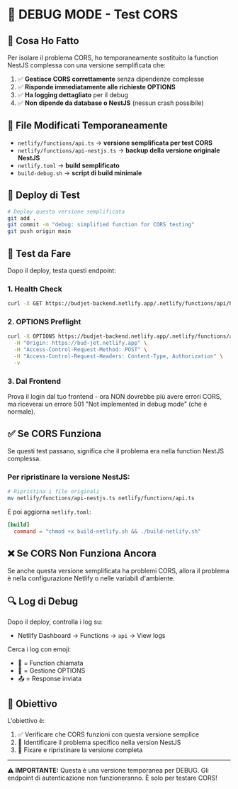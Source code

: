 # 🔧 DEBUG MODE - Test CORS

## 🎯 **Cosa Ho Fatto**

Per isolare il problema CORS, ho temporaneamente sostituito la function NestJS complessa con una versione semplificata che:

1. ✅ **Gestisce CORS correttamente** senza dipendenze complesse
2. ✅ **Risponde immediatamente alle richieste OPTIONS** 
3. ✅ **Ha logging dettagliato** per il debug
4. ✅ **Non dipende da database o NestJS** (nessun crash possibile)

## 📁 **File Modificati Temporaneamente**

- `netlify/functions/api.ts` → **versione semplificata per test CORS**
- `netlify/functions/api-nestjs.ts` → **backup della versione originale NestJS**
- `netlify.toml` → **build semplificato**
- `build-debug.sh` → **script di build minimale**

## 🚀 **Deploy di Test**

```bash
# Deploy questa versione semplificata
git add .
git commit -m "debug: simplified function for CORS testing"
git push origin main
```

## 🧪 **Test da Fare**

Dopo il deploy, testa questi endpoint:

### 1. Health Check
```bash
curl -X GET https://budjet-backend.netlify.app/.netlify/functions/api/health
```

### 2. OPTIONS Preflight
```bash
curl -X OPTIONS https://budjet-backend.netlify.app/.netlify/functions/api/auth/login \
  -H "Origin: https://bud-jet.netlify.app" \
  -H "Access-Control-Request-Method: POST" \
  -H "Access-Control-Request-Headers: Content-Type, Authorization" \
  -v
```

### 3. Dal Frontend
Prova il login dal tuo frontend - ora NON dovrebbe più avere errori CORS, ma riceverai un errore 501 "Not implemented in debug mode" (che è normale).

## ✅ **Se CORS Funziona**

Se questi test passano, significa che il problema era nella function NestJS complessa. 

### Per ripristinare la versione NestJS:

```bash
# Ripristina i file originali
mv netlify/functions/api-nestjs.ts netlify/functions/api.ts
```

E poi aggiorna `netlify.toml`:
```toml
[build]
  command = "chmod +x build-netlify.sh && ./build-netlify.sh"
```

## ❌ **Se CORS Non Funziona Ancora**

Se anche questa versione semplificata ha problemi CORS, allora il problema è nella configurazione Netlify o nelle variabili d'ambiente.

## 🔍 **Log di Debug**

Dopo il deploy, controlla i log su:
- Netlify Dashboard → Functions → `api` → View logs

Cerca i log con emoji:
- 🚀 = Function chiamata
- 🔄 = Gestione OPTIONS
- 📤 = Response inviata

## 🎯 **Obiettivo**

L'obiettivo è:
1. ✅ Verificare che CORS funzioni con questa versione semplice
2. 🔄 Identificare il problema specifico nella version NestJS
3. 🔧 Fixare e ripristinare la versione completa

---

**⚠️ IMPORTANTE:** Questa è una versione temporanea per DEBUG. Gli endpoint di autenticazione non funzioneranno. È solo per testare CORS!
